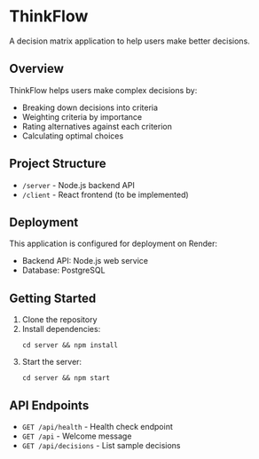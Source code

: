 # ThinkFlow

A decision matrix application to help users make better decisions.

## Overview

ThinkFlow helps users make complex decisions by:
- Breaking down decisions into criteria
- Weighting criteria by importance
- Rating alternatives against each criterion
- Calculating optimal choices

## Project Structure

- `/server` - Node.js backend API
- `/client` - React frontend (to be implemented)

## Deployment

This application is configured for deployment on Render:
- Backend API: Node.js web service
- Database: PostgreSQL

## Getting Started

1. Clone the repository
2. Install dependencies:
   ```
   cd server && npm install
   ```
3. Start the server:
   ```
   cd server && npm start
   ```

## API Endpoints

- `GET /api/health` - Health check endpoint
- `GET /api` - Welcome message
- `GET /api/decisions` - List sample decisions 